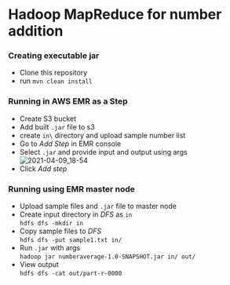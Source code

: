 # Hadoop MapReduce for number addition

### Creating executable jar
- Clone this repository
- run ```mvn clean install```

### Running in AWS EMR as a Step
- Create S3 bucket
- Add built `.jar` file to s3
- create `in\` directory and upload sample number list
- Go to *Add Step* in EMR console
- Select `.jar` and provide input and output using args
![2021-04-09_18-54](https://user-images.githubusercontent.com/25344622/114186912-0637d100-9965-11eb-9d83-d95ae13643e4.png)
- Click *Add step*

### Running using EMR master node
- Upload sample files and `.jar` file to master node
- Create input directory in *DFS* as `in`  
  ```hdfs dfs -mkdir in```
- Copy sample files to *DFS*  
  ```hdfs dfs -put sample1.txt in/```
- Run `.jar` with args  
  ```hadoop jar numberaverage-1.0-SNAPSHOT.jar in/ out/```
- View output  
  ```hdfs dfs -cat out/part-r-0000```

